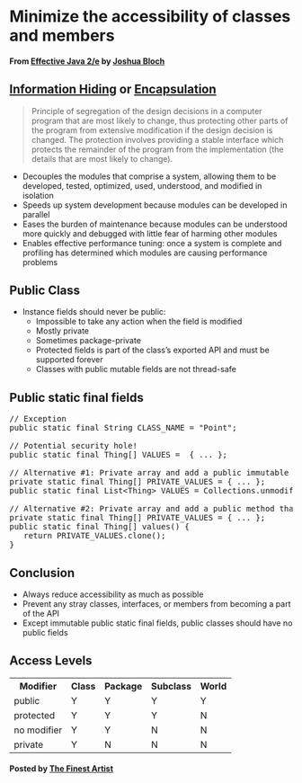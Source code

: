 # Minimize the accessibility of classes and members

#### From <u>[Effective Java 2/e](https://books.google.co.kr/books/about/Effective_Java.html?id=ka2VUBqHiWkC&hl=en)</u> by <u>[Joshua Bloch](https://en.wikipedia.org/wiki/Joshua_Bloch)</u>

## <u>[Information Hiding](http://en.wikipedia.org/wiki/Information_hiding)</u> or <u>[Encapsulation](goo.gl/Asgxp4)</u>
> Principle of segregation of the design decisions in a computer program that are most likely to change, thus protecting other parts of the program from extensive modification if the design decision is changed. The protection involves providing a stable interface which protects the remainder of the program from the implementation (the details that are most likely to change).

* Decouples the modules that comprise a system, allowing them to be developed, tested, optimized, used, understood, and modified in isolation
* Speeds up system development because modules can be developed in parallel
* Eases the burden of maintenance because modules can be understood more quickly and debugged with little fear of harming other modules
* Enables effective performance tuning: once a system is complete and profiling has determined which modules are causing performance problems

## Public Class
* Instance fields should never be public:
   * Impossible to take any action when the field is modified
   * Mostly private
   * Sometimes package-private
   * Protected fields is part of the class’s exported API and must be supported forever
   * Classes with public mutable fields are not thread-safe

## Public static final fields
<pre class="prettyprint">
// Exception
public static final String CLASS_NAME = "Point";

// Potential security hole!
public static final Thing[] VALUES =  { ... };

// Alternative #1: Private array and add a public immutable list
private static final Thing[] PRIVATE_VALUES = { ... };
public static final List&lt;Thing&gt; VALUES = Collections.unmodifiableList(Arrays.asList(PRIVATE_VALUES));

// Alternative #2: Private array and add a public method that returns a copy of a private array
private static final Thing[] PRIVATE_VALUES = { ... };
public static final Thing[] values() {
   return PRIVATE_VALUES.clone();
}
</pre>

## Conclusion
* Always reduce accessibility as much as possible
* Prevent any stray classes, interfaces, or members from becoming a part of the API
* Except immutable public static final fields, public classes should have no public fields

## Access Levels
<table id="markdown-table">
   <tr>
      <th>Modifier</th>
      <th>Class</th>
      <th>Package</th>
      <th>Subclass</th>
      <th>World</th>
   </tr>
   <tr>
      <td>public</td>
      <td>Y</td>
      <td>Y</td>
      <td>Y</td>
      <td>Y</td>
   </tr>
   <tr>
      <td>protected</td>
      <td>Y</td>
      <td>Y</td>
      <td>Y</td>
      <td>N</td>
   </tr>
   <tr>
      <td>no modifier</td>
      <td>Y</td>
      <td>Y</td>
      <td>N</td>
      <td>N</td>
   </tr>
   <tr>
      <td>private</td>
      <td>Y</td>
      <td>N</td>
      <td>N</td>
      <td>N</td>
   </tr>
</table>

#### Posted by <u>[The Finest Artist](http://thefinestartist.com)</u>
